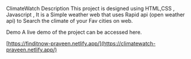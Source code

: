 ClimateWatch
Description
This project is designed using HTML,CSS , Javascript , It is a Simple weather web that uses Rapid api (open weather api) to Search the climate of your Fav cities on web.

Demo A live demo of the project can be accessed here. 

[https://finditnow-praveen.netlify.app/](https://climatewatch-praveen.netlify.app/)
